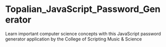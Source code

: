 # Topalian_JavaScript_Password_Generator
Learn important computer science concepts with this JavaScript password generator application by the College of Scripting Music &amp; Science
